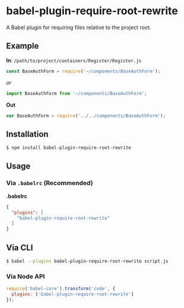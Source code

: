 # babel-plugin-require-root-rewrite

A Babel plugin for requiring files relative to the project root.

## Example

**In**: `/path/to/project/containers/Register/Register.js`

``` js
const BaseAuthForm = require('~/components/BaseAuthForm');
```
*or*
``` js
import BaseAuthForm from '~/components/BaseAuthForm';
```

**Out**

``` js
var BaseAuthForm = require('../../components/BaseAuthForm');
```

## Installation

``` sh
$ npm install babel-plugin-require-root-rewrite
```

## Usage

### Via `.babelrc` (Recommended)

**.babelrc**

``` json
{
  "plugins": [
    "babel-plugin-require-root-rewrite"
  ]
}
```

## Via CLI

``` sh
$ babel --plugins babel-plugin-require-root-rewrite script.js
```

### Via Node API

``` js
require('babel-core').transform('code', {
  plugins: ['babel-plugin-require-root-rewrite']
});
```
